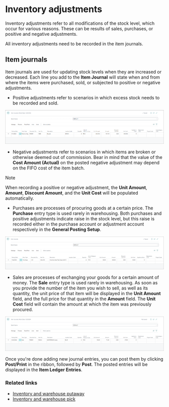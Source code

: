 # Inventory adjustments

Inventory adjustments refer to all modifications of the stock level, which occur for various reasons. These can be results of sales, purchases, or positive and negative adjustments.

All inventory adjustments need to be recorded in the item journals.


## Item journals

Item journals are used for updating stock levels when they are increased or decreased. Each line you add to the **Item Journal** will state when and from where the items were purchased, sold, or subjected to positive or negative adjustments. 
  
- Positive adjustments refer to scenarios in which excess stock needs to be recorded and sold.     

![positive adjustment](../images/item_journal_positive_adjustment.PNG)

- Negative adjustments refer to scenarios in which items are broken or otherwise deemed out of commission. Bear in mind that the value of the **Cost Amount (Actual)** on the posted negative adjustment may depend on the FIFO cost of the item batch.

> [!Note]
> When recording a positive or negative adjustment, the **Unit Amount**, **Amount**, **Discount Amount**, and the **Unit Cost** will be populated automatically. 

- Purchases are processes of procuring goods at a certain price. The **Purchase** entry type is used rarely in warehousing. Both purchases and positive adjustments indicate raise in the stock level, but this raise is recorded either in the purchase account or adjustment account respectively in the **General Posting Setup**. 

![item journal purchase](../images/item_journal_purchase.PNG)

- Sales are processes of exchanging your goods for a certain amount of money. The **Sale** entry type is used rarely in warehousing. As soon as you provide the number of the item you wish to sell, as well as its quantity, the unit price of that item will be displayed in the **Unit Amount** field, and the full price for that quantity in the **Amount** field. The **Unit Cost** field will contain the amount at which the item was previously procured. 

![bc sale item journal](../images/bc_sale_item_journal.PNG)


Once you're done adding new journal entries, you can post them by clicking **Post/Print** in the ribbon, followed by **Post**. The posted entries will be displayed in the **Item Ledger Entries**. 


### Related links

- [Inventory and warehouse putaway](warehouse_putaway.md)
- [Inventory and warehouse pick](inventory_warehouse_pick.md)